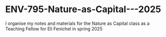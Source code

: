# ENV-795-Nature-as-Capital---2025
I organise my notes and materials for the Nature as Capital class as a Teaching Fellow for Eli Fenichel in spring 2025 
